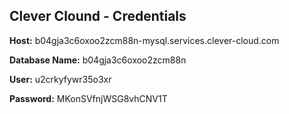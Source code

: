 ## Clever Clound - Credentials 

**Host:** 
b04gja3c6oxoo2zcm88n-mysql.services.clever-cloud.com

**Database Name:**
b04gja3c6oxoo2zcm88n

**User:**
u2crkyfywr35o3xr

**Password:**
MKonSVfnjWSG8vhCNV1T